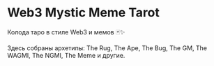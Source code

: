 # Web3 Mystic Meme Tarot  
Колода таро в стиле Web3 и мемов 🃏✨  

Здесь собраны архетипы: The Rug, The Ape, The Bug, The GM, The WAGMI, The NGMI, The Meme и другие.  

